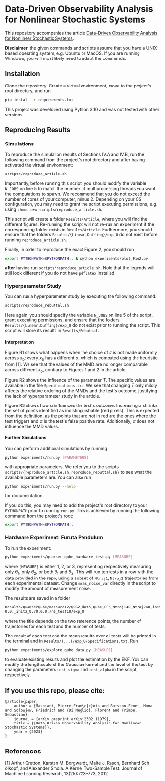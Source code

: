 # Data-Driven Observability Analysis for Nonlinear Stochastic Systems

This repository accompanies the article [Data-Driven Observability Analysis for Nonlinear Stochastic Systems](https://arxiv.org/abs/2302.11979).

**Disclaimer**: the given commands and scripts assume that you have a UNIX-based operating system, e.g. Ubuntu or MacOS.
If you are running Windows, you will most likely need to adapt the commands.


## Installation
Clone the repository.
Create a virtual environment, move to the project's root directory, and run 
```sh
pip install -r requirements.txt
```
This project was developed using Python 3.10 and was not tested with other versions.

## Reproducing Results

### Simulations

To reproduce the simulation results of Sections IV.A and IV.B, run the following command from the project's root directory and after having activated the virtual environment:
```sh
scripts/reproduce_article.sh
```
Importantly, before running this script, you should modify the variable `N_JOBS` on line 5 to match the number of multiprocessing threads you want the computations to spawn.
We recommend that you do not exceed the number of cores of your computer, minus 2.
Depending on your OS configuration, you may need to grant the script executing permissions, e.g. using `chmod u+x scripts/reproduce_article.sh`.

This script will create a folder `Results/Article`, where you will find the different figures.
Re-running the script will not re-run an experiment if the corresponding folder exists in `Results/Article`.
Furthermore, you should ensure that the folders `Results/{Linear,Duffing}/exp_0` do not exist before running `reproduce_article.sh`.

Finally, in order to reproduce the exact Figure 2, you should run 
```sh
export PYTHONPATH=$PYTHONPATH:. & python experiments/plot_Fig2.py
```
**after** having run `scripts/reproduce_article.sh`.
Note that the legends will still look different if you do not have `pdflatex` installed.

### Hyperparameter Study

You can run a hyperparameter study by executing the following command:
```sh
scripts/reproduce_rebuttal.sh
```
Here again, you should specify the variable `N_JOBS` on line 5 of the script, grant executing permissions, and ensure that the folders `Results/{Linear,Duffing}/exp_0` do not exist prior to running the script.
This script will store its results in `Results/Rebuttal`.

#### Interpretation
Figure R1 shows what happens when the choice of $\sigma$ is not made uniformly across $x_\mathrm{b}$: every $x_\mathrm{b}$ has a different $\sigma$, which is computed using the heuristic from [1].
We see that the values of the MMD are no longer comparable across different $x_\mathrm{b}$, contrary to Figures 1 and 2 in the article.

Figure R2 shows the influence of the parameter $T$.
The specific values are available in the file `Specifications.txt`. We see that changing $T$ only mildly affects the relative ordering of the MMDs and the test's outcome, justifying the lack of hyperparameter study in the article.

Figure R3 shows how $\alpha$ influences the test's outcome.
Increasing $\alpha$ shrinks the set of points identified as indistinguishable (red pixels).
This is expected from the definition, as the points that are _not_ in red are the ones where the test triggers and $\alpha$ is the test's false positive rate.
Additionally, $\alpha$ does not influence the MMD values.

#### Further Simulations

You can perform additional simulations by running 
```sh
python experiments/run.py [PARAMETERS]
```
with appropriate parameters.
We refer you to the scripts `scripts/{reproduce_article.sh,reproduce_rebuttal.sh}` to see what the available parameters are.
You can also run 
```sh
python experiments/run.py --help
```
for documentation.

If you do this, you may need to add the project's root directory to your `PYTHONPATH` prior to running `run.py`.
This is achieved by running the following command from the project's root:
```sh
export PYTHONPATH=$PYTHONPATH:.
```

### Hardware Experiment: Furuta Pendulum

To run the experiment:
```sh
python experiments/quanser_qube_hardware_test.py [MEASURE]
```
where `[MEASURE]` is either 1, 2, or 3, representing respectively measuring only $\theta_1$, only $\theta_2$, or both $\theta_1$ and $\theta_2$.
This will run ten tests in a row with the data provided in the repo, using a subset of `Ntraj1`, `Ntraj2` trajectories from 
each experimental dataset. Change `meas_noise_var` directly in the script to modify the amount of measurement noise.

The results are saved in a folder
```sh
Results/QuanserQube/measure12/QQS2_data_Qube_PFM_Ntraj140_Ntraj240_init1_0.0.
0.0._init2_0.70.0.0./nb_test10/exp_0
```
where the title depends on the two reference points, the number of trajectories for each test and the number of tests. 

The result of each test and the mean results over all tests will be printed in the terminal and in `Results/(...)/exp_0/Specifications.txt`. Run
```sh
python experiments/explore_qube_data.py [MEASURE]
```
to evaluate existing results and plot the estimation by the EKF. 
You can modify the lengthscale of the Gaussian kernel and the level of the test by changing the parameters `test_sigma` and `test_alpha` in the script, respectively.


## If you use this repo, please cite:
```
@article{paper,
	author = {Massiani, Pierre-Fran\c{c}ois and Buisson-Fenet, Mona and Solowjow, Friedrich and {Di Meglio}, Florent and Trimpe, Sebastian},
	journal = {arXiv preprint arXiv:2302.11979},
	title = {{Data-Driven Observability Analysis for Nonlinear Stochastic Systems}},
	year = {2023}
}
```

## References

[1] Arthur Gretton, Karsten M. Borgwardt, Malte J. Rasch, Bernhard Sch ̈olkopf, and Alexander Smola. A
Kernel Two-Sample Test. Journal of Machine Learning Research, 13(25):723–773, 2012